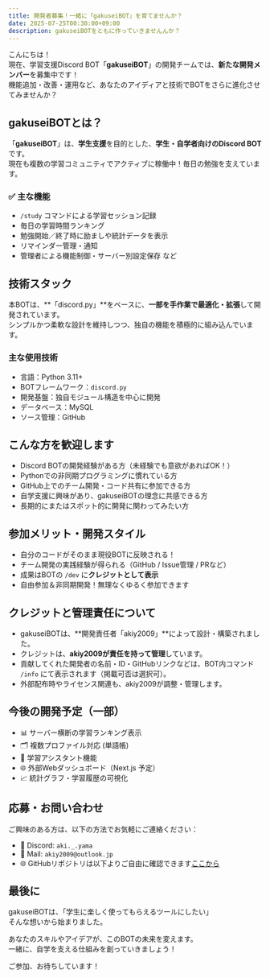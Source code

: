 ```yaml
---
title: 開発者募集！一緒に「gakuseiBOT」を育てませんか？
date: 2025-07-25T00:30:00+09:00
description: gakuseiBOTをともに作っていきませんんか？
---
```


こんにちは！  
現在、学習支援Discord BOT「**gakuseiBOT**」の開発チームでは、**新たな開発メンバー**を募集中です！  
機能追加・改善・運用など、あなたのアイディアと技術でBOTをさらに進化させてみませんか？

## gakuseiBOTとは？

「**gakuseiBOT**」は、**学生支援**を目的とした、**学生・自学者向けのDiscord BOT**です。  
現在も複数の学習コミュニティでアクティブに稼働中！毎日の勉強を支えています。

### ✅ 主な機能

- `/study` コマンドによる学習セッション記録
- 毎日の学習時間ランキング
- 勉強開始／終了時に励ましや統計データを表示
- リマインダー管理・通知
- 管理者による機能制御・サーバー別設定保存 など

## 技術スタック

本BOTは、**「discord.py」**をベースに、**一部を手作業で最適化・拡張**して開発されています。  
シンプルかつ柔軟な設計を維持しつつ、独自の機能を積極的に組み込んでいます。

### **主な使用技術**

- 言語：Python 3.11+
- BOTフレームワーク：`discord.py`
- 開発基盤：独自モジュール構造を中心に開発
- データベース：MySQL
- ソース管理：GitHub

## こんな方を歓迎します

- Discord BOTの開発経験がある方（未経験でも意欲があればOK！）
- Pythonでの非同期プログラミングに慣れている方
- GitHub上でのチーム開発・コード共有に参加できる方
- 自学支援に興味があり、gakuseiBOTの理念に共感できる方
- 長期的にまたはスポット的に開発に関わってみたい方

## 参加メリット・開発スタイル

- 自分のコードがそのまま現役BOTに反映される！
- チーム開発の実践経験が得られる（GitHub / Issue管理 / PRなど）
- 成果はBOTの `/dev` に**クレジットとして表示**
- 自由参加＆非同期開発！無理なくゆるく参加できます

## クレジットと管理責任について

- gakuseiBOTは、**開発責任者「akiy2009」**によって設計・構築されました。
- クレジットは、**akiy2009が責任を持って管理**しています。
- 貢献してくれた開発者の名前・ID・GitHubリンクなどは、BOT内コマンド `/info` にて表示されます（掲載可否は選択可）。
- 外部配布時やライセンス関連も、akiy2009が調整・管理します。

## 今後の開発予定（一部）

- 📊 サーバー横断の学習ランキング表示
- 🗂️ 複数プロファイル対応 (単語帳)  
- 🧠 学習アシスタント機能
- 🌐 外部Webダッシュボード（Next.js 予定）
- 📈 統計グラフ・学習履歴の可視化

## 応募・お問い合わせ

ご興味のある方は、以下の方法でお気軽にご連絡ください：

- 📩 Discord: `aki._.yama`  
- 📧 Mail: `akiy2009@outlook.jp`  
- 🌐 GitHubリポジトリは以下よりご自由に確認できます[ここから](https://github.com/gakuseiBOT/HP)

## 最後に

gakuseiBOTは、「学生に楽しく使ってもらえるツールにしたい」  
そんな想いから始まりました。

あなたのスキルやアイデアが、このBOTの未来を変えます。  
一緒に、自学を支える仕組みを創っていきましょう！  

ご参加、お待ちしています！
